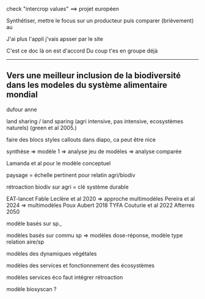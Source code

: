 
check "intercrop values" ==> projet européen

Synthétiser, mettre le focus sur un producteur puis comparer (brièvement) au 

J'ai plus l'appli j'vais apsser par le site

C'est ce doc là on est d'accord
Du coup t'es en groupe déjà

___
## Vers une meilleur inclusion de la biodiversité dans les modeles du système alimentaire mondial
dufour anne


land sharing / land sparing (agri intensive, pas intensive, ecosystèmes naturels)
(green et al 2005.)

faire des blocs styles callouts dans diapo, ca peut être nice

synthèse => modèle 1 => analyse jeu de modèles => analyse comparée

Lamanda et al pour le modèle conceptuel

paysage = échelle pertinent pour relatin agri/biodiv

rétroaction biodiv sur agri = clé système durable

EAT-lancet
Fable
Leclère et al 2020 => approche multimodèles
Pereira et al 2024 => multimodèles
Poux Aubert 2018 TYFA
Couturie et al 2022 Afterres 2050

modèle basés sur sp., 

modèles basés sur commu sp
=> modèles dose-réponse, modèle type relation aire/sp

modèles des dynamiques végétales

modèles des services et fonctionnement des écosystèmes

modèles services éco faut intégrer rétroaction


modèle biosyscan ?
